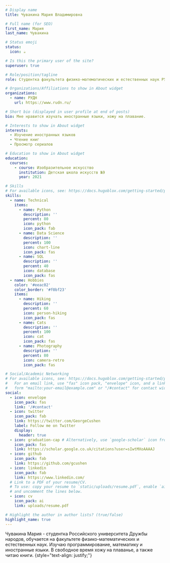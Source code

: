 ```yaml
---
# Display name
title: Чувакина Мария Владимировна

# Full name (for SEO)
first_name: Мария
last_name: Чувакина

# Status emoji
status:
  icon: ☕️

# Is this the primary user of the site?
superuser: true

# Role/position/tagline
role: Студентка факультета физико-математических и естественных наук РУДН

# Organizations/Affiliations to show in About widget
organizations:
  - name: РУДН
    url: https://www.rudn.ru/

# Short bio (displayed in user profile at end of posts)
bio: Мне нравится изучать иностранные языки, хожу на плавание.

# Interests to show in About widget
interests:
  - Изучение иностранных языков
  - Чтение книг
  - Просмотр сериалов

# Education to show in About widget
education:
  courses:
    - course: Изобразительное искусство
      institution: Детская школа искусств №9
      year: 2021

# Skills
# For available icons, see: https://docs.hugoblox.com/getting-started/page-builder/#icons
skills:
  - name: Technical
    items:
      - name: Python
        description: ''
        percent: 80
        icon: python
        icon_pack: fab
      - name: Data Science
        description: ''
        percent: 100
        icon: chart-line
        icon_pack: fas
      - name: SQL
        description: ''
        percent: 40
        icon: database
        icon_pack: fas
  - name: Hobbies
    color: '#eeac02'
    color_border: '#f0bf23'
    items:
      - name: Hiking
        description: ''
        percent: 60
        icon: person-hiking
        icon_pack: fas
      - name: Cats
        description: ''
        percent: 100
        icon: cat
        icon_pack: fas
      - name: Photography
        description: ''
        percent: 80
        icon: camera-retro
        icon_pack: fas

# Social/Academic Networking
# For available icons, see: https://docs.hugoblox.com/getting-started/page-builder/#icons
#   For an email link, use "fas" icon pack, "envelope" icon, and a link in the
#   form "mailto:your-email@example.com" or "/#contact" for contact widget.
social:
  - icon: envelope
    icon_pack: fas
    link: '/#contact'
  - icon: twitter
    icon_pack: fab
    link: https://twitter.com/GeorgeCushen
    label: Follow me on Twitter
    display:
      header: true
  - icon: graduation-cap # Alternatively, use `google-scholar` icon from `ai` icon pack
    icon_pack: fas
    link: https://scholar.google.co.uk/citations?user=sIwtMXoAAAAJ
  - icon: github
    icon_pack: fab
    link: https://github.com/gcushen
  - icon: linkedin
    icon_pack: fab
    link: https://www.linkedin.com/
  # Link to a PDF of your resume/CV.
  # To use: copy your resume to `static/uploads/resume.pdf`, enable `ai` icons in `params.yaml`,
  # and uncomment the lines below.
  - icon: cv
    icon_pack: ai
    link: uploads/resume.pdf

# Highlight the author in author lists? (true/false)
highlight_name: true
---
```


Чувакина Мария - студентка Российского университета Дружбы народов, обучается на факультете физико-математических и естественных наук. Изучаю программирование, математику и иностранные языки. В свободное время хожу на плаванье, а также читаю книги.
{style="text-align: justify;"}
